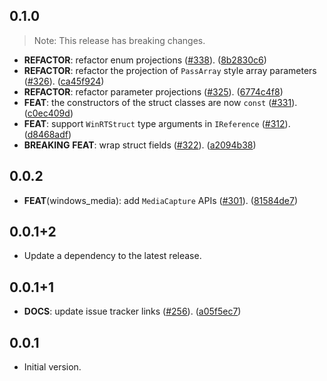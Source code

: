 ## 0.1.0

> Note: This release has breaking changes.

 - **REFACTOR**: refactor enum projections ([#338](https://github.com/dart-windows/dartwinrt/issues/338)). ([8b2830c6](https://github.com/dart-windows/dartwinrt/commit/8b2830c6c9ffcfe4e5ffe745d65820e33c08dc98))
 - **REFACTOR**: refactor the projection of `PassArray` style array parameters ([#326](https://github.com/dart-windows/dartwinrt/issues/326)). ([ca45f924](https://github.com/dart-windows/dartwinrt/commit/ca45f92440d371b65fbeaba5b36817c46d747b2f))
 - **REFACTOR**: refactor parameter projections ([#325](https://github.com/dart-windows/dartwinrt/issues/325)). ([6774c4f8](https://github.com/dart-windows/dartwinrt/commit/6774c4f8d1e79b886116d951bfe18718921f659d))
 - **FEAT**: the constructors of the struct classes are now `const` ([#331](https://github.com/dart-windows/dartwinrt/issues/331)). ([c0ec409d](https://github.com/dart-windows/dartwinrt/commit/c0ec409d973dd27601bbf3e09e900589043a495d))
 - **FEAT**: support `WinRTStruct` type arguments in `IReference` ([#312](https://github.com/dart-windows/dartwinrt/issues/312)). ([d8468adf](https://github.com/dart-windows/dartwinrt/commit/d8468adf7a373a7ebee48d8f43c7a2d2d87b77df))
 - **BREAKING** **FEAT**: wrap struct fields ([#322](https://github.com/dart-windows/dartwinrt/issues/322)). ([a2094b38](https://github.com/dart-windows/dartwinrt/commit/a2094b386af8660babd95435cb4328dff92d1b1c))

## 0.0.2

 - **FEAT**(windows_media): add `MediaCapture` APIs ([#301](https://github.com/dart-windows/dartwinrt/issues/301)). ([81584de7](https://github.com/dart-windows/dartwinrt/commit/81584de719d6c7e64bd3d591a1a219bccf17eb13))

## 0.0.1+2

 - Update a dependency to the latest release.

## 0.0.1+1

 - **DOCS**: update issue tracker links ([#256](https://github.com/dart-windows/dartwinrt/issues/256)). ([a05f5ec7](https://github.com/dart-windows/dartwinrt/commit/a05f5ec70f5e71773f04d7021e1a84d932ca0c21))

## 0.0.1

- Initial version.
